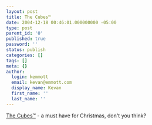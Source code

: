 ```yaml
---
layout: post
title: The Cubes™
date: 2004-12-18 00:46:01.000000000 -05:00
type: post
parent_id: '0'
published: true
password: ''
status: publish
categories: []
tags: []
meta: {}
author:
  login: kemmott
  email: kevan@emmott.com
  display_name: Kevan
  first_name: ''
  last_name: ''
---
```

<p><a href="http://www.cubefigures.com/home.html">The Cubes™</a> - a must have for Christmas, don't you think?</p>
